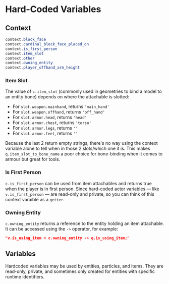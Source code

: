
# Hard-Coded Variables
## Context
```c#
context.block_face
context.cardinal_block_face_placed_on
context.is_first_person
context.item_slot 
context.other
context.owning_entity 
context.player_offhand_arm_height
```

### Item Slot
The value of `c.item_slot` (commonly used in geometries to bind a model to an entity bone) depends on where the attachable is slotted:

- For `slot.weapon.mainhand`, returns `'main_hand'`
- For `slot.weapon.offhand`, returns `'off_hand'`
- For `slot.armor.head`, returns `'head'`
- For `slot.armor.chest`, returns `'torso'`
- For `slot.armor.legs`, returns `''`
- For `slot.armor.feet`, returns `''`

Because the last 2 return empty strings, there's no way using the context variable alone to tell when in those 2 slots/which one it is. This makes `q.item_slot_to_bone_name` a poor choice for bone-binding when it comes to armour but great for tools.

### Is First Person
`c.is_first_person` can be used from item attachables and returns true when the player is in first person. Since hard-coded actor variables ― like `v.is_first_person` ― are read-only and private, so you can think of this context varaible as a `getter`.

### Owning Entity
`c.owning_entity` returns a reference to the entity holding an item attachable. It can be accessed using the `->` operator, for example:
```json
"v.is_using_item = c.owning_entity -> q.is_using_item;"
```

## Variables
Hardcoded variables may be used by entities, particles, and items. They are read-only, private, and sometimes only created for entities with specific runtime identifiers.
<TextContent path="/Bedrock-Notebook/txt/molang/hardcoded.txt"/>